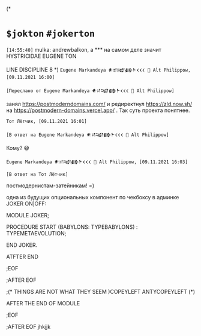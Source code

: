 (*
# `$jokton` `#jokerton`

‎`[14:55:40]` ‎mulka‎: andrewbalkon, а *** на самом деле значит HYSTRICIDAE EUGENE TON



LINE DISCIPLINE 8 *) `Eugene Markandeya 𒀭𒄑𒉋𒂵𒈨𒌋𒌋𒌋 🐡 Alt Philippow, [09.11.2021 16:00]`

`[Переслано от Eugene Markandeya 𒀭𒄑𒉋𒂵𒈨𒌋𒌋𒌋 🐡 Alt Philippow]`

занял https://postmoderndomains.com/ и редиректнул https://zld.now.sh/ на https://postmodern-domains.vercel.app/ . Так суть проекта понятнее.

`Тот Лётчик, [09.11.2021 16:01]`

`[В ответ на Eugene Markandeya 𒀭𒄑𒉋𒂵𒈨𒌋𒌋𒌋 🐡 Alt Philippow]`

Кому? 😅

`Eugene Markandeya 𒀭𒄑𒉋𒂵𒈨𒌋𒌋𒌋 🐡 Alt Philippow, [09.11.2021 16:03]`

`[В ответ на Тот Лётчик]`

постмодернистам-затейникам! =)

одна из будущих опциональных компонент по чекбоксу в админке JOKER ON|OFF:

MODULE JOKER;

PROCEDURE START (BABYLONS: TYPEBABYLONS) : TYPEMETAEVOLUTION;

END JOKER.

ATFTER END

;EOF

;AFTER EOF

;(* THINGS ARE NOT WHAT THEY SEEM )COPEYLEFT ANTYCOPEYLEFT (*)

AFTER THE END OF MODULE

;EOF

;AFTER EOF
jhkjjk
